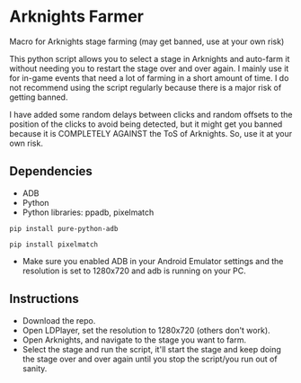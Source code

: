 # Arknights Farmer
Macro for Arknights stage farming (may get banned, use at your own risk)

This python script allows you to select a stage in Arknights and auto-farm it without needing you to restart the stage over and over again.
I mainly use it for in-game events that need a lot of farming in a short amount of time. I do not recommend using the script regularly because there is a major risk of getting banned.

I have added some random delays between clicks and random offsets to the position of the clicks to avoid being detected, but it might get you banned because it is COMPLETELY AGAINST the ToS of Arknights. So, use it at your own risk.

## Dependencies
 - ADB
 - Python
 - Python libraries: ppadb, pixelmatch
 ```
pip install pure-python-adb
```
 ```
pip install pixelmatch
```
 - Make sure you enabled ADB in your Android Emulator settings and the resolution is set to 1280x720 and adb is running on your PC.
## Instructions
 - Download the repo.
 - Open LDPlayer, set the resolution to 1280x720 (others don't work).
 - Open Arknights, and navigate to the stage you want to farm.
 - Select the stage and run the script, it'll start the stage and keep doing the stage over and over again until you stop the script/you run out of sanity.
